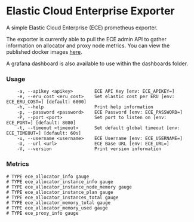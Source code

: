 # Elastic Cloud Enterprise Exporter

A simple Elastic Cloud Enterprise (ECE) prometheus exporter. 

The exporter is currently able to pull the ECE admin API to gather information on allocator and proxy node metrics. You can view the published docker images [here](https://hub.docker.com/repository/docker/findelabs/elastic-cloud-enterprise-exporter).

A grafana dashboard is also available to use within the dashboards folder.

### Usage

```
    -a, --apikey <apikey>        ECE API Key [env: ECE_APIKEY=]
    -e, --eru_cost <eru_cost>    Set elastic cost per ERU [env: ECE_ERU_COST=] [default: 6000]
    -h, --help                   Print help information
    -p, --password <password>    ECE Password [env: ECE_PASSWORD=]
    -P, --port <port>            Set port to listen on [env: ECE_PORT=] [default: 8080]
    -t, --timeout <timeout>      Set default global timeout [env: ECE_TIMEOUT=] [default: 60s]
    -u, --username <username>    ECE Username [env: ECE_USERNAME=]
    -U, --url <url>              ECE Base URL [env: ECE_URL=]
    -V, --version                Print version information
```

### Metrics

```
# TYPE ece_allocator_info gauge
# TYPE ece_allocator_instance_info gauge
# TYPE ece_allocator_instance_node_memory gauge
# TYPE ece_allocator_instance_plan gauge
# TYPE ece_allocator_instances_total gauge
# TYPE ece_allocator_memory_total gauge
# TYPE ece_allocator_memory_used gauge
# TYPE ece_proxy_info gauge
```
